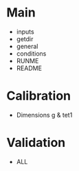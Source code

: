 # Main
- inputs
- getdir
- general
- conditions
- RUNME
- README

# Calibration
- Dimensions g & tet1

# Validation
- ALL
